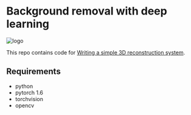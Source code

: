 # Background removal with deep learning

![logo](logo.gif)

This repo contains code for [Writing a simple 3D reconstruction system](https://medium.com/@v.hramchenko/writing-a-simple-3d-reconstruction-system-221e2a1fa5ae).

## Requirements
* python
* pytorch 1.6
* torchvision
* opencv

